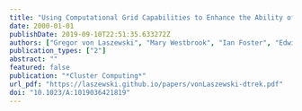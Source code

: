 ```yaml
---
title: "Using Computational Grid Capabilities to Enhance the Ability of an X-Ray Source for Structural Biology"
date: 2000-01-01
publishDate: 2019-09-10T22:51:35.633272Z
authors: ["Gregor von Laszewski", "Mary Westbrook", "Ian Foster", "Edwin Westbrook", "Craig Barnes"]
publication_types: ["2"]
abstract: ""
featured: false
publication: "*Cluster Computing*"
url_pdf: "https://laszewski.github.io/papers/vonLaszewski-dtrek.pdf"
doi: "10.1023/A:1019036421819"
---
```


